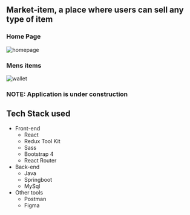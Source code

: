## Market-item, a place where users can sell any type of item

### Home Page

![homepage](https://user-images.githubusercontent.com/27458911/109436091-a697ee80-79d2-11eb-86c6-cdf7d2b92553.png)

### Mens items
![wallet](https://user-images.githubusercontent.com/27458911/112772703-22dc1c80-8fe7-11eb-888e-783f2af96111.jpg)


### NOTE: Application is under construction

## Tech Stack used
* Front-end 
  * React
  * Redux Tool Kit
  * Sass
  * Bootstrap 4
  * React Router
* Back-end
  * Java
  * Springboot
  * MySql
* Other tools
  * Postman
  * Figma
